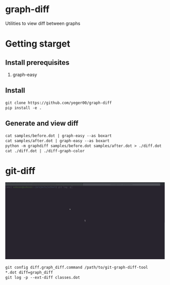 # graph-diff
Utilities to view diff between graphs

# Getting starget

## Install prerequisites 
1. graph-easy

## Install
```
git clone https://github.com/yeger00/graph-diff
pip install -e .
```

## Generate and view diff
```
cat samples/before.dot | graph-easy --as boxart
cat samples/after.dot | graph-easy --as boxart
python -m graphdiff samples/before.dot samples/after.dot > ./diff.dot
cat ./diff.dot | ./diff-graph-color
```

# git-diff
![Alt text](images/git-log-example.gif?raw=true "Title")

```
git config diff.graph_diff.command /path/to/git-graph-diff-tool
*.dot diff=graph_diff
git log -p --ext-diff classes.dot
```
